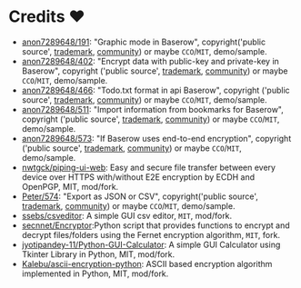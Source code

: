 # Credits  :heart:
<!-- * [add-name-repo](https://github.com/add-name-profile-org/add-name-repo), MIT, 'sample/demo/mod/fork/remix/colabs' --->
* [anon7289648/191](https://community.baserow.io/t/view-graphic-mode-graphic-mode-in-baserow/191): "Graphic mode in Baserow", copyright('public source',  [trademark](https://baserow.io/), [community](https://community.baserow.io/)) or maybe `CCO`/`MIT`, demo/sample.
* [anon7289648/402](https://community.baserow.io/t/is-it-possible-to-encrypt-data-with-public-key-private-key-in-baserow/402): "Encrypt data with public-key and private-key in Baserow", copyright ('public source',  [trademark](https://baserow.io/), [community](https://community.baserow.io/)) or maybe `CCO`/`MIT`, demo/sample.
* [anon7289648/466](https://community.baserow.io/t/todo-txt-format-in-api-baserow/466): "Todo.txt format in api Baserow", copyright ('public source',  [trademark](https://baserow.io/), [community](https://community.baserow.io/)) or maybe `CCO`/`MIT`, demo/sample.
* [anon7289648/511](https://community.baserow.io/t/import-information-from-bookmarks-for-baserow/511): "Import information from bookmarks for Baserow", copyright ('public source',  [trademark](https://baserow.io/), [community](https://community.baserow.io/)) or maybe `CCO`/`MIT`, demo/sample.
* [anon7289648/573](https://community.baserow.io/t/does-baserow-use-end-to-end-encryption/573): "If Baserow uses end-to-end encryption",  copyright ('public source',  [trademark](https://baserow.io/), [community](https://community.baserow.io/)) or maybe `CCO`/`MIT`, demo/sample.
* [nwtgck/piping-ui-web](https://github.com/nwtgck/piping-ui-web): Easy and secure file transfer between every device over HTTPS with/without E2E encryption by ECDH and OpenPGP, MIT, mod/fork.
* [Peter/574](https://community.baserow.io/t/export-as-json-or-csv/574/4): "Export as JSON or CSV", copyright('public source',  [trademark](https://baserow.io/), [community](https://community.baserow.io/)) or maybe `CCO`/`MIT`, demo/sample.
* [ssebs/csveditor](https://github.com/ssebs/csveditor): A simple GUI csv editor, `MIT`, mod/fork.
* [secnnet/Encryptor](https://github.com/secnnet/Encryptor):Python script that provides functions to encrypt and decrypt files/folders using the Fernet encryption algorithm, `MIT`, fork.
* [jyotipandey-11/Python-GUI-Calculator](https://github.com/jyotipandey-11/Python-GUI-Calculator): A simple GUI Calculator using Tkinter Library in Python, MIT, mod/fork.
* [Kalebu/ascii-encryption-python](https://github.com/Kalebu/ascii-encryption-python): ASCII based encryption algorithm implemented in Python, MIT, mod/fork.
